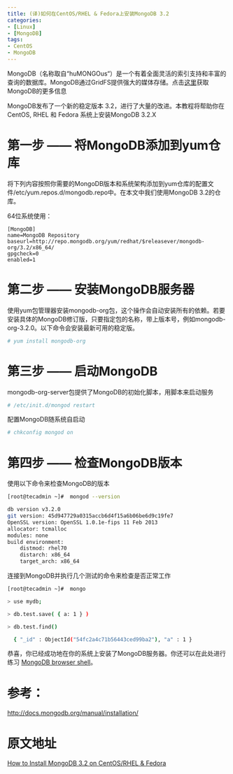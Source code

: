 ```yaml
---
title: (译)如何在CentOS/RHEL & Fedora上安装MongoDB 3.2
categories:
- [Linux]
- [MongoDB]
tags:
- CentOS
- MongoDB
---
```


MongoDB（名称取自“huMONGOus“）是一个有着全面灵活的索引支持和丰富的查询的数据库。MongoDB通过GridFS提供强大的媒体存储。点击[这里](http://www.10gen.com/products/mongodb)获取MongoDB的更多信息

MongoDB发布了一个新的稳定版本 3.2，进行了大量的改进。本教程将帮助你在CentOS, RHEL 和 Fedora 系统上安装MongoDB 3.2.X


# 第一步 —— 将MongoDB添加到yum仓库

将下列内容按照你需要的MongoDB版本和系统架构添加到yum仓库的配置文件/etc/yum.repos.d/mongodb.repo中。在本文中我们使用MongoDB 3.2的仓库。

64位系统使用：

```
[MongoDB]
name=MongoDB Repository
baseurl=http://repo.mongodb.org/yum/redhat/$releasever/mongodb-org/3.2/x86_64/
gpgcheck=0
enabled=1
```

# 第二步 —— 安装MongoDB服务器

使用yum包管理器安装mongodb-org包，这个操作会自动安装所有的依赖。若要安装具体的MongoDB修订版，只要指定包的名称，带上版本号，例如mongodb-org-3.2.0。以下命令会安装最新可用的稳定版。

```bash
# yum install mongodb-org
```

# 第三步 —— 启动MongoDB

mongodb-org-server包提供了MongoDB的初始化脚本，用脚本来启动服务

```bash
# /etc/init.d/mongod restart
```

配置MongoDB随系统自启动

```bash
# chkconfig mongod on
```

# 第四步 —— 检查MongoDB版本

使用以下命令来检查MongoDB的版本

```bash
[root@tecadmin ~]#  mongod --version

db version v3.2.0
git version: 45d947729a0315accb6d4f15a6b06be6d9c19fe7
OpenSSL version: OpenSSL 1.0.1e-fips 11 Feb 2013
allocator: tcmalloc
modules: none
build environment:
    distmod: rhel70
    distarch: x86_64
    target_arch: x86_64
```

连接到MongoDB并执行几个测试的命令来检查是否正常工作

```bash
[root@tecadmin ~]#  mongo

> use mydb;

> db.test.save( { a: 1 } )

> db.test.find()

  { "_id" : ObjectId("54fc2a4c71b56443ced99ba2"), "a" : 1 }
```

恭喜，你已经成功地在你的系统上安装了MongoDB服务器。你还可以在此处进行练习 [MongoDB browser shell](http://try.mongodb.org/)。

# 参考：

http://docs.mongodb.org/manual/installation/

# 原文地址

[How to Install MongoDB 3.2 on CentOS/RHEL & Fedora](http://tecadmin.net/install-mongodb-on-centos-rhel-and-fedora/)
